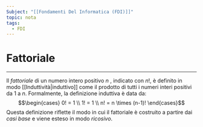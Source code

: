 ```yaml
---
Subject: "[[Fondamenti Del Informatica (FDI)]]"
topic: nota
tags:
  - FDI
---
```

# Fattoriale
---
Il _fattoriale_ di un numero intero positivo $n$ , indicato con $n!$, è definito in modo [[Induttività|induttivo]] come il prodotto di tutti i numeri interi positivi da $1$ a  $n$. Formalmente, la definizione induttiva è data da:$$\begin{cases}
0! = 1 \\
1! = 1 \\
n! = n \times (n-1)!
\end{cases}$$
Questa definizione riflette il modo in cui il fattoriale è costruito a partire dai _casi base_ e viene esteso in modo _ricosivo_.

